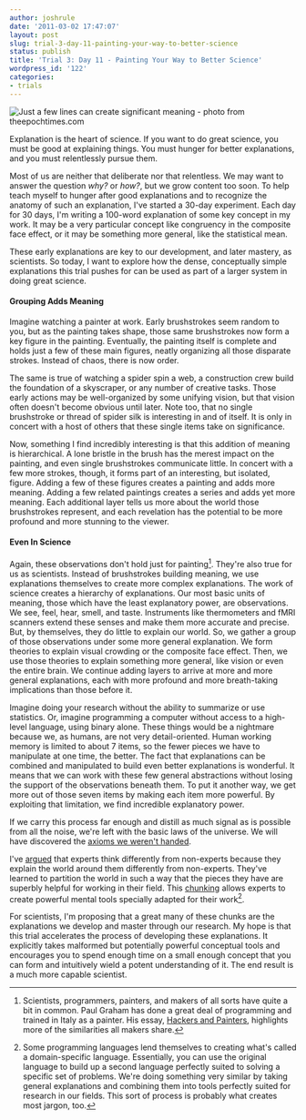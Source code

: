 ```yaml
---
author: joshrule
date: '2011-03-02 17:47:07'
layout: post
slug: trial-3-day-11-painting-your-way-to-better-science
status: publish
title: 'Trial 3: Day 11 - Painting Your Way to Better Science'
wordpress_id: '122'
categories:
- trials
---
```


![Just a few lines can create significant meaning - photo from
theepochtimes.com][1]

Explanation is the heart of science. If you want to do great science, you must
be good at explaining things. You must hunger for better explanations, and you
must relentlessly pursue them.

Most of us are neither that deliberate nor that relentless. We may want to
answer the question _why?_ or _how?_, but we grow content too soon. To help
teach myself to hunger after good explanations and to recognize the anatomy of
such an explanation, I've started a 30-day experiment. Each day for 30 days,
I'm writing a 100-word explanation of some key concept in my work. It may be a
very particular concept like congruency in the composite face effect, or it
may be something more general, like the statistical mean.

These early explanations are key to our development, and later mastery, as
scientists. So today, I want to explore how the dense, conceptually simple
explanations this trial pushes for can be used as part of a larger system in
doing great science.

#### Grouping Adds Meaning

Imagine watching a painter at work. Early brushstrokes seem random to you, but
as the painting takes shape, those same brushstrokes now form a key figure in
the painting. Eventually, the painting itself is complete and holds just a few
of these main figures, neatly organizing all those disparate strokes. Instead
of chaos, there is now order.

The same is true of watching a spider spin a web, a construction crew build
the foundation of a skyscraper, or any number of creative tasks. Those early
actions may be well-organized by some unifying vision, but that vision often
doesn't become obvious until later. Note too, that no single brushstroke or
thread of spider silk is interesting in and of itself. It is only in concert
with a host of others that these single items take on significance.

Now, something I find incredibly interesting is that this addition of meaning
is hierarchical. A lone bristle in the brush has the merest impact on the
painting, and even single brushstrokes communicate little. In concert with a
few more strokes, though, it forms part of an interesting, but isolated,
figure. Adding a few of these figures creates a painting and adds more
meaning. Adding a few related paintings creates a series and adds yet more
meaning. Each additional layer tells us more about the world those
brushstrokes represent, and each revelation has the potential to be more
profound and more stunning to the viewer.

#### Even In Science

Again, these observations don't hold just for painting[^1]. They're also
true for us as scientists. Instead of brushstrokes building meaning, we use
explanations themselves to create more complex explanations. The work of
science creates a hierarchy of explanations. Our most basic units of meaning,
those which have the least explanatory power, are observations. We see, feel,
hear, smell, and taste. Instruments like thermometers and fMRI scanners extend
these senses and make them more accurate and precise. But, by themselves, they
do little to explain our world. So, we gather a group of those observations
under some more general explanation. We form theories to explain visual
crowding or the composite face effect. Then, we use those theories to explain
something more general, like vision or even the entire brain. We continue
adding layers to arrive at more and more general explanations, each with more
profound and more breath-taking implications than those before it.

Imagine doing your research without the ability to summarize or use
statistics. Or, imagine programming a computer without access to a high-level
language, using binary alone. These things would be a nightmare because we, as
humans, are not very detail-oriented. Human working memory is limited to about
7 items, so the fewer pieces we have to manipulate at one time, the better.
The fact that explanations can be combined and manipulated to build even
better explanations is wonderful. It means that we can work with these few
general abstractions without losing the support of the observations beneath
them. To put it another way, we get more out of those seven items by making
each item more powerful. By exploiting that limitation, we find incredible
explanatory power.

If we carry this process far enough and distill as much signal as is possible
from all the noise, we're left with the basic laws of the universe. We will
have discovered the [axioms we weren't handed][2].

I've [argued][3] that experts think differently from non-experts because they
explain the world around them differently from non-experts. They've learned to
partition the world in such a way that the pieces they have are superbly
helpful for working in their field. This [chunking][4] allows experts to
create powerful mental tools specially adapted for their work[^2].

For scientists, I'm proposing that a great many of these chunks are the
explanations we develop and master through our research. My hope is that this
trial accelerates the process of developing these explanations. It explicitly
takes malformed but potentially powerful conceptual tools and encourages you
to spend enough time on a small enough concept that you can form and
intuitively wield a potent understanding of it. The end result is a much more
capable scientist.


[^1]: Scientists, programmers, painters, and makers of all sorts have quite a bit in common. Paul Graham has done a great deal of programming and trained in Italy as a painter. His essay, [Hackers and Painters][5], highlights more of the similarities all makers share.
[^2]: Some programming languages lend themselves to creating what's called a domain-specific language. Essentially, you can use the original language to build up a second language perfectly suited to solving a specific set of problems. We're doing something very similar by taking general explanations and combining them into tools perfectly suited for research in our fields. This sort of process is probably what creates most jargon, too.

[1]: /a/2011-03-02-trial-3-day-11-painting-your-way-to-better-science/vitruvian-man.png (Just a few lines can create significant meaning - photo from theepochtimes.com)
[2]: http://joshrule.com/blog/life-without-axioms-science-and-the-necessity-of-induction/ (WOTS - Life Without Axioms: Science and the Necessity of Induction)
[3]: http://joshrule.com/blog/trial-2-post-mortem-the-quest-for-creativity-leads-to-reflection/ (WOTS - Trial 2: Post-Mortem - The Quest for Creativity Leads to Reflection)
[4]: http://en.wikipedia.org/wiki/Chunking_(psychology) (Wikipedia - Chunking Theory)
[5]: http://paulgraham.com/hp.html (Paul Graham - Hackers and Painters)
